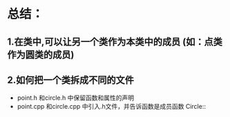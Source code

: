 # 总结：
## 1.在类中,可以让另一个类作为本类中的成员 (如：点类作为圆类的成员)
## 2.如何把一个类拆成不同的文件
- point.h 和circle.h 中保留函数和属性的声明
- point.cpp 和circle.cpp 中引入.h文件，并告诉函数是成员函数 Circle::
